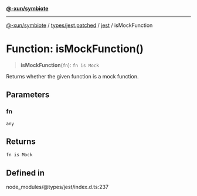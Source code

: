 [**@-xun/symbiote**](../../../../../README.md)

***

[@-xun/symbiote](../../../../../README.md) / [types/jest.patched](../../../README.md) / [jest](../README.md) / isMockFunction

# Function: isMockFunction()

> **isMockFunction**(`fn`): `fn is Mock`

Returns whether the given function is a mock function.

## Parameters

### fn

`any`

## Returns

`fn is Mock`

## Defined in

node\_modules/@types/jest/index.d.ts:237
